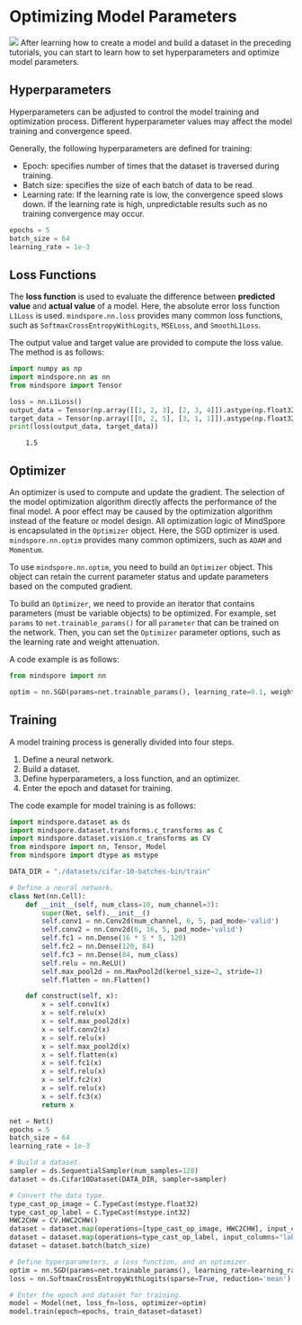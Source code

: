 # Optimizing Model Parameters

<a href="https://gitee.com/mindspore/docs/blob/master/tutorials/source_en/optimization.md" target="_blank"><img src="https://gitee.com/mindspore/docs/raw/master/resource/_static/logo_source.png"></a>
After learning how to create a model and build a dataset in the preceding tutorials, you can start to learn how to set hyperparameters and optimize model parameters.

## Hyperparameters

Hyperparameters can be adjusted to control the model training and optimization process. Different hyperparameter values may affect the model training and convergence speed.

Generally, the following hyperparameters are defined for training:

- Epoch: specifies number of times that the dataset is traversed during training.
- Batch size: specifies the size of each batch of data to be read.
- Learning rate: If the learning rate is low, the convergence speed slows down. If the learning rate is high, unpredictable results such as no training convergence may occur.

```python
epochs = 5
batch_size = 64
learning_rate = 1e-3
```

## Loss Functions

The **loss function** is used to evaluate the difference between **predicted value** and **actual value** of a model. Here, the absolute error loss function `L1Loss` is used. `mindspore.nn.loss` provides many common loss functions, such as `SoftmaxCrossEntropyWithLogits`, `MSELoss`, and `SmoothL1Loss`.

The output value and target value are provided to compute the loss value. The method is as follows:

```python
import numpy as np
import mindspore.nn as nn
from mindspore import Tensor

loss = nn.L1Loss()
output_data = Tensor(np.array([[1, 2, 3], [2, 3, 4]]).astype(np.float32))
target_data = Tensor(np.array([[0, 2, 5], [3, 1, 1]]).astype(np.float32))
print(loss(output_data, target_data))
```

```text
    1.5
```

## Optimizer

An optimizer is used to compute and update the gradient. The selection of the model optimization algorithm directly affects the performance of the final model. A poor effect may be caused by the optimization algorithm instead of the feature or model design. All optimization logic of MindSpore is encapsulated in the `Optimizer` object. Here, the SGD optimizer is used. `mindspore.nn.optim` provides many common optimizers, such as `ADAM` and `Momentum`.

To use `mindspore.nn.optim`, you need to build an `Optimizer` object. This object can retain the current parameter status and update parameters based on the computed gradient.

To build an `Optimizer`, we need to provide an iterator that contains parameters (must be variable objects) to be optimized. For example, set `params` to `net.trainable_params()` for all `parameter` that can be trained on the network. Then, you can set the `Optimizer` parameter options, such as the learning rate and weight attenuation.

A code example is as follows:

```python
from mindspore import nn

optim = nn.SGD(params=net.trainable_params(), learning_rate=0.1, weight_decay=0.0)
```

## Training

A model training process is generally divided into four steps.

1. Define a neural network.
2. Build a dataset.
3. Define hyperparameters, a loss function, and an optimizer.
4. Enter the epoch and dataset for training.

The code example for model training is as follows:

```python
import mindspore.dataset as ds
import mindspore.dataset.transforms.c_transforms as C
import mindspore.dataset.vision.c_transforms as CV
from mindspore import nn, Tensor, Model
from mindspore import dtype as mstype

DATA_DIR = "./datasets/cifar-10-batches-bin/train"

# Define a neural network.
class Net(nn.Cell):
    def __init__(self, num_class=10, num_channel=3):
        super(Net, self).__init__()
        self.conv1 = nn.Conv2d(num_channel, 6, 5, pad_mode='valid')
        self.conv2 = nn.Conv2d(6, 16, 5, pad_mode='valid')
        self.fc1 = nn.Dense(16 * 5 * 5, 120)
        self.fc2 = nn.Dense(120, 84)
        self.fc3 = nn.Dense(84, num_class)
        self.relu = nn.ReLU()
        self.max_pool2d = nn.MaxPool2d(kernel_size=2, stride=2)
        self.flatten = nn.Flatten()

    def construct(self, x):
        x = self.conv1(x)
        x = self.relu(x)
        x = self.max_pool2d(x)
        x = self.conv2(x)
        x = self.relu(x)
        x = self.max_pool2d(x)
        x = self.flatten(x)
        x = self.fc1(x)
        x = self.relu(x)
        x = self.fc2(x)
        x = self.relu(x)
        x = self.fc3(x)
        return x

net = Net()
epochs = 5
batch_size = 64
learning_rate = 1e-3

# Build a dataset.
sampler = ds.SequentialSampler(num_samples=128)
dataset = ds.Cifar10Dataset(DATA_DIR, sampler=sampler)

# Convert the data type.
type_cast_op_image = C.TypeCast(mstype.float32)
type_cast_op_label = C.TypeCast(mstype.int32)
HWC2CHW = CV.HWC2CHW()
dataset = dataset.map(operations=[type_cast_op_image, HWC2CHW], input_columns="image")
dataset = dataset.map(operations=type_cast_op_label, input_columns="label")
dataset = dataset.batch(batch_size)

# Define hyperparameters, a loss function, and an optimizer.
optim = nn.SGD(params=net.trainable_params(), learning_rate=learning_rate)
loss = nn.SoftmaxCrossEntropyWithLogits(sparse=True, reduction='mean')

# Enter the epoch and dataset for training.
model = Model(net, loss_fn=loss, optimizer=optim)
model.train(epoch=epochs, train_dataset=dataset)
```
